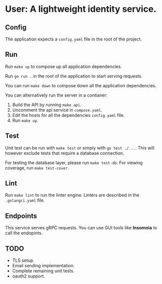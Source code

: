 # User: A lightweight identity service.

## Config
The application expects a `config.yaml` file in the root of the project.

## Run
Run `make up` to compose up all application dependencies.

Run `go run .` in the root of the application to start serving requests.

You can run `make down` to compose down all the application dependencies.

You can alternatively run the server in a contianer:
1. Build the API by running `make api`.
2. Uncomment the api service in `compose.yaml`.
3. Edit the hosts for all the dependencies `config.yaml` file. 
4. Run `make up`.

## Test
Unit test can be run with `make test` or simply with `go test ./...`.
This will however exclude tests that require a database connection.  

For testing the database layer, please run `make test-db`.
For viewing coverage, run `make test-cover`.

## Lint
Run `make lint` to run the linter engine. Linters are described in the `.golangci.yaml` file.

## Endpoints
This service serves gRPC requests. You can use GUI tools like **Insomnia** to call the endopints.


## TODO
* TLS setup.
* Email sending implementation.
* Complete remaining unit tests.
* oauth2 support.
